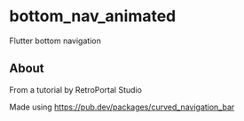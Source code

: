 # bottom_nav_animated

Flutter bottom navigation

## About

From a tutorial by RetroPortal Studio

Made using https://pub.dev/packages/curved_navigation_bar

